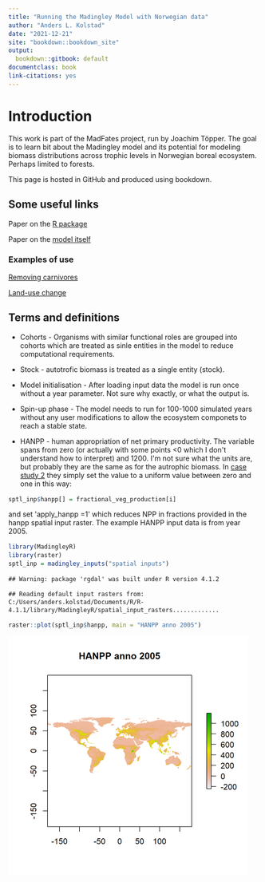 ```yaml
--- 
title: "Running the Madingley Model with Norwegian data"
author: "Anders L. Kolstad"
date: "2021-12-21"
site: "bookdown::bookdown_site"
output:
  bookdown::gitbook: default
documentclass: book
link-citations: yes
---
```


# Introduction

This work is part of the MadFates project, run by Joachim Töpper. The goal is to learn bit about the Madingley model and its potential for modeling biomass distributions across trophic levels in Norwegian boreal ecosystem. Perhaps limited to forests.

This page is hosted in GitHub and produced using bookdown.

## Some useful links

Paper on the [R package](https://onlinelibrary.wiley.com/doi/full/10.1111/geb.13354)

Paper on the [model itself](https://journals.plos.org/plosbiology/article?id=10.1371/journal.pbio.1001841)

### Examples of use

[Removing carnivores](https://onlinelibrary.wiley.com/doi/10.1111/ecog.05191)

[Land-use change](https://www.nature.com/articles/s41598-020-70960-9)


## Terms and definitions

- Cohorts - Organisms with similar functional roles are grouped into cohorts which are treated as sinle entities in the model to reduce computational requirements.

- Stock - autotrofic biomass is treated as a single entity (stock).

- Model initialisation - After loading input data the model is run once without a year parameter. Not sure why exactly, or what the output is. 

- Spin-up phase - The model needs to run for 100-1000 simulated years without any user modifications to allow the ecosystem componets to reach a stable state. 

- HANPP - human appropriation of net primary productivity. The variable spans from zero (or actually with some points <0 which I don't understand how to interpret) and 1200. I'm not sure what the units are, but probably they are the same as for the autrophic biomass. In [case study 2](https://github.com/MadingleyR/MadingleyR/blob/master/CaseStudies/CASESTUDY2.md) they simply set the value to a uniform value between zero and one in this way:

```r
sptl_inp$hanpp[] = fractional_veg_production[i]
```

and set 'apply_hanpp =1' which reduces NPP in fractions provided in the hanpp spatial input raster.
The example HANPP input data is from year 2005.


```r
library(MadingleyR)
library(raster)
sptl_inp = madingley_inputs("spatial inputs")
```

```
## Warning: package 'rgdal' was built under R version 4.1.2
```

```
## Reading default input rasters from:  C:/Users/anders.kolstad/Documents/R/R-4.1.1/library/MadingleyR/spatial_input_rasters.............
```

```r
raster::plot(sptl_inp$hanpp, main = "HANPP anno 2005")
```

<img src="index_files/figure-html/unnamed-chunk-2-1.png" width="480" />


